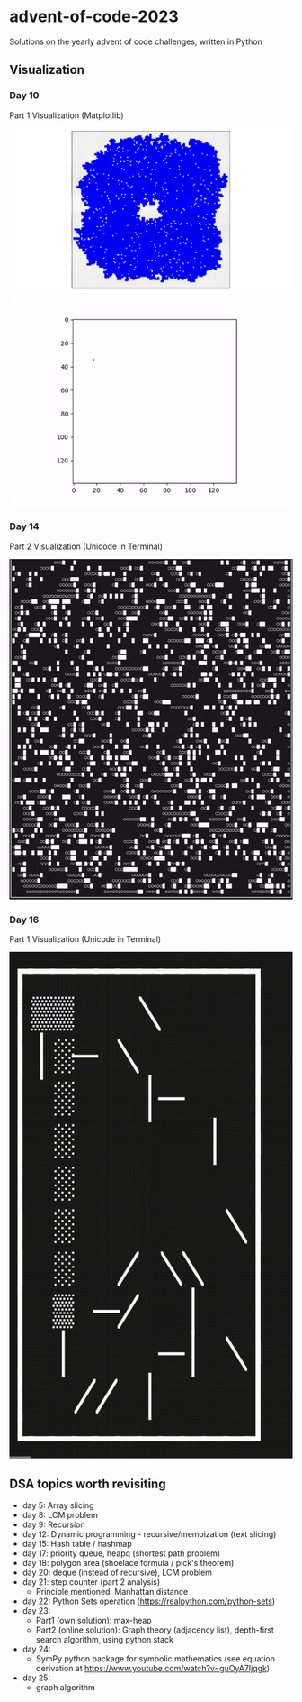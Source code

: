 # advent-of-code-2023
Solutions on the yearly advent of code challenges, written in Python 

## Visualization
### Day 10
Part 1 Visualization (Matplotlib)

![part1-viz](python-code/day-10/img/day10-part1-viz.svg)
![part1-gif](python-code/day-10/animation/animation_accelerated.gif)

### Day 14
Part 2 Visualization (Unicode in Terminal)

![part2-vid](python-code/day-14/d14-p2-viz.gif)

### Day 16
Part 1 Visualization (Unicode in Terminal)

![part1-vid](python-code/day-16/d16-p1.gif)


## DSA topics worth revisiting
- day 5: Array slicing
- day 8: LCM problem
- day 9: Recursion
- day 12: Dynamic programming - recursive/memoization (text slicing)
- day 15: Hash table / hashmap
- day 17: priority queue, heapq (shortest path problem)
- day 18: polygon area (shoelace formula / pick's theorem)
- day 20: deque (instead of recursive), LCM problem
- day 21: step counter (part 2 analysis)
    - Principle mentioned: Manhattan distance
- day 22: Python Sets operation (https://realpython.com/python-sets)
- day 23: 
    - Part1 (own solution): max-heap
    - Part2 (online solution): Graph theory (adjacency list), depth-first search algorithm, using python stack
- day 24:
    - SymPy python package for symbolic mathematics (see equation derivation at https://www.youtube.com/watch?v=guOyA7Ijqgk)
- day 25:
    - graph algorithm



